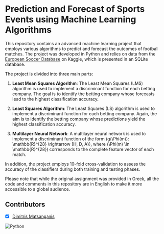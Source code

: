# Prediction and Forecast of Sports Events using Machine Learning Algorithms

This repository contains an advanced machine learning project that employs various algorithms to predict and forecast the outcomes of football matches. The project was developed in Python and relies on data from the [European Soccer Database](https://www.kaggle.com/hugomathien/soccer) on Kaggle, which is presented in an SQLite database.

The project is divided into three main parts:

1. **Least Mean Squares Algorithm**: 
The Least Mean Squares (LMS) algorithm is used to implement a discriminant function for each betting company. The goal is to identify the betting company whose forecasts lead to the highest classification accuracy.

2. **Least Squares Algorithm**: 
The Least Squares (LS) algorithm is used to implement a discriminant function for each betting company. Again, the aim is to identify the betting company whose predictions yield the highest classification accuracy.

3. **Multilayer Neural Network**: 
A multilayer neural network is used to implement a discriminant function of the form \(g(\Phi(m)): \mathbb{R}^{28} \rightarrow \{H, D, A\}\), where \(\Phi(m) \in \mathbb{R}^{28}\) corresponds to the complete feature vector of each match.

In addition, the project employs 10-fold cross-validation to assess the accuracy of the classifiers during both training and testing phases.

Please note that while the original assignment was provided in Greek, all the code and comments in this repository are in English to make it more accessible to a global audience.

## Contributors

- [x] [Dimitris Matsanganis](https://github.com/dmatsanganis)


![Python](https://img.shields.io/badge/python-3670A0?style=for-the-badge&logo=python&logoColor=ffdd54)
